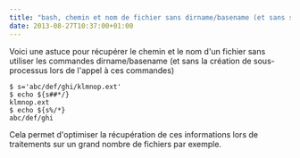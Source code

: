 ```yaml
---
title: "bash, chemin et nom de fichier sans dirname/basename (et sans sous-processus)"
date: 2013-08-27T10:37:00+01:00
---
```

Voici une astuce pour récupérer le chemin et le nom d'un fichier sans utiliser les commandes dirname/basename (et sans la création de sous-processus lors de l'appel à ces commandes)


```
$ s='abc/def/ghi/klmnop.ext'
$ echo ${s##*/}
klmnop.ext
$ echo ${s%/*}
abc/def/ghi
```

Cela permet d'optimiser la récupération de ces informations lors de traitements sur un grand nombre de fichiers par exemple.
